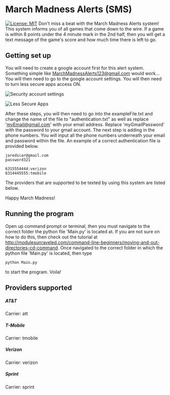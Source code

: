 # March Madness Alerts (SMS)
[![License: MIT](https://img.shields.io/badge/License-MIT-yellow.svg)](https://github.com/TheWolfBadger/MarchMadnessAlerts/blob/master/LICENSE)
Don't miss a beat with the March Madness Alerts system! This system informs you of all
games that come down to the wire. If a game is within 8 points under the 4 minute mark
in the 2nd half, then you will get a text message of the game's score and how much time
there is left to go.
## Getting set up
You will need to create a google account first for this alert system. Something simple like
MarchMadnessAlerts123@gmail.com would work... You will then need to go to the google
account settings. You will then need to turn less secure apps access ON.

![Security account settings](https://i.gyazo.com/fa9a69255a9fc441d020ac41d7ee1a19.png)

![Less Secure Apps](https://i.gyazo.com/7dd5d3566ca92d678d74fc75dab0fbc7.png)

After these steps, you will then need to go into the exampleFile.txt and change the name
of the file to "authentication.txt" as well as replace 'myEmail@gmail.com' with your
email address. Replace 'myGmailPassword' with the password to your gmail account.
The next step is adding in the phone numbers. You will input all the phone numbers
underneath your email and password within the file. An example of a correct authentication
file is provided below.

```
jaredscar@gmail.com
password321

6315554444:verizon
6314445555:tmobile
```

The providers that are supported to be texted by using this system are listed below.

Happy March Madness!
## Running the program
Open up command prompt or terminal, then you must navigate to the correct folder the python
file 'Main.py' is located at. If you are not sure on how to do this, then check out the tutorial
at http://modulesunraveled.com/command-line-beginners/moving-and-out-directories-cd-command.
Once navigated to the correct folder in which the python file 'Main.py' is located, then type

```
python Main.py
```

to start the program. Voila!
## Providers supported
##### AT&T
Carrier: att
##### T-Mobile
Carrier: tmobile
##### Verizon
Carrier: verizon
##### Sprint
Carrier: sprint